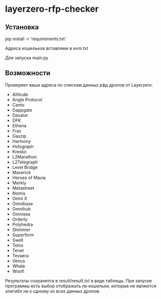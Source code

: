 # layerzero-rfp-checker
## Установка
pip install -r 'requirements.txt'

Адреса кошельков вставляем в evm.txt

Для запуска main.py
## Возможности
Проверяет ваши адреса по спискам данных рфд дропов от Layerzero:
- Altitude
- Angle Protocol
- Canto
- Dappgate
- Dexalot
- DFK
- Ethena
- Frax
- Gaszip
- Harmony
- Holograph
- Kresko
- L2Marathon
- L2Telegraph
- Level Bridge
- Maverick
- Heroes of Mavia
- Merkly
- Metastreet
- Nomis
- Omni X
- Omnibase
- Omnihub
- Omnisea
- Orderly
- Polyhedra
- Shimmer
- Superform
- Swell
- Telos
- Tenet
- Tevaera
- Venus
- Whale
- Woofi

Результаты сохранятся в result/result.txt в виде таблицы. При запуске программы есть выбор отображать ли кошельки, которые не являются элигибл ни к одному из всех данных дропов.
